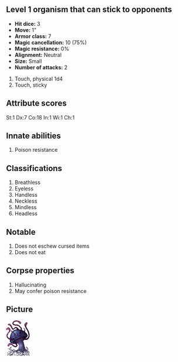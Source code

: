 ## Level 1 organism that can stick to opponents

- **Hit dice:** 3
- **Move:** 1"
- **Armor class:** 7
- **Magic cancellation:** 10 (75%)
- **Magic resistance:** 0%
- **Alignment:** Neutral
- **Size:** Small
- **Number of attacks:** 2
1. Touch, physical 1d4
2. Touch, sticky

## Attribute scores

St:1 Dx:7 Co:18 In:1 Wi:1 Ch:1

## Innate abilities

1. Poison resistance

## Classifications

1. Breathless
2. Eyeless
3. Handless
4. Neckless
5. Mindless
6. Headless

## Notable

1. Does not eschew cursed items
2. Does not eat

## Corpse properties

1. Hallucinating
2. May confer poison resistance

## Picture

![Violet fungus](https://github.com/hyvanmielenpelit/GnollHackTileSet/blob/main/Monsters/violet_fungus/violet_fungus.png?raw=true)
